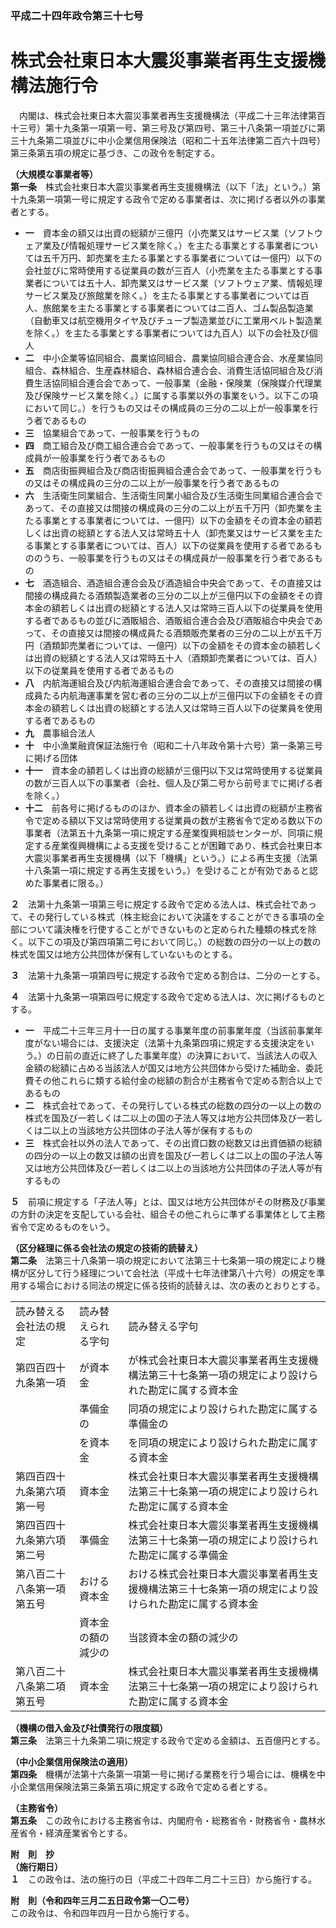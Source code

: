### 平成二十四年政令第三十七号  
# 株式会社東日本大震災事業者再生支援機構法施行令  
　内閣は、株式会社東日本大震災事業者再生支援機構法（平成二十三年法律第百十三号）第十九条第一項第一号、第三号及び第四号、第三十八条第一項並びに第三十九条第二項並びに中小企業信用保険法（昭和二十五年法律第二百六十四号）第三条第五項の規定に基づき、この政令を制定する。  
  
**（大規模な事業者等）**  
**第一条**　株式会社東日本大震災事業者再生支援機構法（以下「法」という。）第十九条第一項第一号に規定する政令で定める事業者は、次に掲げる者以外の事業者とする。  
* **一**　資本金の額又は出資の総額が三億円（小売業又はサービス業（ソフトウェア業及び情報処理サービス業を除く。）を主たる事業とする事業者については五千万円、卸売業を主たる事業とする事業者については一億円）以下の会社並びに常時使用する従業員の数が三百人（小売業を主たる事業とする事業者については五十人、卸売業又はサービス業（ソフトウェア業、情報処理サービス業及び旅館業を除く。）を主たる事業とする事業者については百人、旅館業を主たる事業とする事業者については二百人、ゴム製品製造業（自動車又は航空機用タイヤ及びチューブ製造業並びに工業用ベルト製造業を除く。）を主たる事業とする事業者については九百人）以下の会社及び個人  
* **二**　中小企業等協同組合、農業協同組合、農業協同組合連合会、水産業協同組合、森林組合、生産森林組合、森林組合連合会、消費生活協同組合及び消費生活協同組合連合会であって、一般事業（金融・保険業（保険媒介代理業及び保険サービス業を除く。）に属する事業以外の事業をいう。以下この項において同じ。）を行うもの又はその構成員の三分の二以上が一般事業を行う者であるもの  
* **三**　協業組合であって、一般事業を行うもの  
* **四**　商工組合及び商工組合連合会であって、一般事業を行うもの又はその構成員が一般事業を行う者であるもの  
* **五**　商店街振興組合及び商店街振興組合連合会であって、一般事業を行うもの又はその構成員の三分の二以上が一般事業を行う者であるもの  
* **六**　生活衛生同業組合、生活衛生同業小組合及び生活衛生同業組合連合会であって、その直接又は間接の構成員の三分の二以上が五千万円（卸売業を主たる事業とする事業者については、一億円）以下の金額をその資本金の額若しくは出資の総額とする法人又は常時五十人（卸売業又はサービス業を主たる事業とする事業者については、百人）以下の従業員を使用する者であるもののうち、一般事業を行うもの又はその構成員が一般事業を行う者であるもの  
* **七**　酒造組合、酒造組合連合会及び酒造組合中央会であって、その直接又は間接の構成員たる酒類製造業者の三分の二以上が三億円以下の金額をその資本金の額若しくは出資の総額とする法人又は常時三百人以下の従業員を使用する者であるもの並びに酒販組合、酒販組合連合会及び酒販組合中央会であって、その直接又は間接の構成員たる酒類販売業者の三分の二以上が五千万円（酒類卸売業者については、一億円）以下の金額をその資本金の額若しくは出資の総額とする法人又は常時五十人（酒類卸売業者については、百人）以下の従業員を使用する者であるもの  
* **八**　内航海運組合及び内航海運組合連合会であって、その直接又は間接の構成員たる内航海運事業を営む者の三分の二以上が三億円以下の金額をその資本金の額若しくは出資の総額とする法人又は常時三百人以下の従業員を使用する者であるもの  
* **九**　農事組合法人  
* **十**　中小漁業融資保証法施行令（昭和二十八年政令第十六号）第一条第三号に掲げる団体  
* **十一**　資本金の額若しくは出資の総額が三億円以下又は常時使用する従業員の数が三百人以下の事業者（会社、個人及び第二号から前号までに掲げる者を除く。）  
* **十二**　前各号に掲げるもののほか、資本金の額若しくは出資の総額が主務省令で定める額以下又は常時使用する従業員の数が主務省令で定める数以下の事業者（法第五十九条第一項に規定する産業復興相談センターが、同項に規定する産業復興機構による支援を受けることが困難であり、株式会社東日本大震災事業者再生支援機構（以下「機構」という。）による再生支援（法第十八条第一項に規定する再生支援をいう。）を受けることが有効であると認めた事業者に限る。）  
  
**２**　法第十九条第一項第三号に規定する政令で定める法人は、株式会社であって、その発行している株式（株主総会において決議をすることができる事項の全部について議決権を行使することができないものと定められた種類の株式を除く。以下この項及び第四項第二号において同じ。）の総数の四分の一以上の数の株式を国又は地方公共団体が保有していないものとする。  
  
**３**　法第十九条第一項第四号に規定する政令で定める割合は、二分の一とする。  
  
**４**　法第十九条第一項第四号に規定する政令で定める法人は、次に掲げるものとする。  
* **一**　平成二十三年三月十一日の属する事業年度の前事業年度（当該前事業年度がない場合には、支援決定（法第十九条第四項に規定する支援決定をいう。）の日前の直近に終了した事業年度）の決算において、当該法人の収入金額の総額に占める当該法人が国又は地方公共団体から受けた補助金、委託費その他これらに類する給付金の総額の割合が主務省令で定める割合以上であるもの  
* **二**　株式会社であって、その発行している株式の総数の四分の一以上の数の株式を国及び一若しくは二以上の国の子法人等又は地方公共団体及び一若しくは二以上の当該地方公共団体の子法人等が保有するもの  
* **三**　株式会社以外の法人であって、その出資口数の総数又は出資価額の総額の四分の一以上の数又は額の出資を国及び一若しくは二以上の国の子法人等又は地方公共団体及び一若しくは二以上の当該地方公共団体の子法人等が有するもの  
  
**５**　前項に規定する「子法人等」とは、国又は地方公共団体がその財務及び事業の方針の決定を支配している会社、組合その他これらに準ずる事業体として主務省令で定めるものをいう。  
  
**（区分経理に係る会社法の規定の技術的読替え）**  
**第二条**　法第三十八条第一項の規定において法第三十七条第一項の規定により機構が区分して行う経理について会社法（平成十七年法律第八十六号）の規定を準用する場合における同法の規定に係る技術的読替えは、次の表のとおりとする。  

||||  
| --- | --- | --- |  
|読み替える会社法の規定|読み替えられる字句|読み替える字句|  
|第四百四十九条第一項|が資本金|が株式会社東日本大震災事業者再生支援機構法第三十七条第一項の規定により設けられた勘定に属する資本金|  
||準備金の|同項の規定により設けられた勘定に属する準備金の|  
||を資本金|を同項の規定により設けられた勘定に属する資本金|  
|第四百四十九条第六項第一号|資本金|株式会社東日本大震災事業者再生支援機構法第三十七条第一項の規定により設けられた勘定に属する資本金|  
|第四百四十九条第六項第二号|準備金|株式会社東日本大震災事業者再生支援機構法第三十七条第一項の規定により設けられた勘定に属する準備金|  
|第八百二十八条第一項第五号|おける資本金|おける株式会社東日本大震災事業者再生支援機構法第三十七条第一項の規定により設けられた勘定に属する資本金|  
||資本金の額の減少の|当該資本金の額の減少の|  
|第八百二十八条第二項第五号|資本金|株式会社東日本大震災事業者再生支援機構法第三十七条第一項の規定により設けられた勘定に属する資本金|  
  
  
**（機構の借入金及び社債発行の限度額）**  
**第三条**　法第三十九条第二項に規定する政令で定める金額は、五百億円とする。  
  
**（中小企業信用保険法の適用）**  
**第四条**　機構が法第十六条第一項第一号に掲げる業務を行う場合には、機構を中小企業信用保険法第三条第五項に規定する政令で定める者とする。  
  
**（主務省令）**  
**第五条**　この政令における主務省令は、内閣府令・総務省令・財務省令・農林水産省令・経済産業省令とする。  
  
**附　則　抄**  
**（施行期日）**  
**１**　この政令は、法の施行の日（平成二十四年二月二十三日）から施行する。  
  
**附　則（令和四年三月二五日政令第一〇二号）**  
この政令は、令和四年四月一日から施行する。  
  

